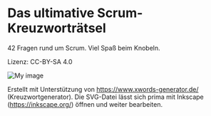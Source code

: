 # Das ultimative Scrum-Kreuzworträtsel
42 Fragen rund um Scrum. Viel Spaß beim Knobeln.

Lizenz: CC-BY-SA 4.0

![My image](/Scrum-Kreuzworträtsel.png)

Erstellt mit Unterstützung von https://www.xwords-generator.de/ (Kreuzwortgenerator). Die SVG-Datei lässt sich prima mit Inkscape (https://inkscape.org/) öffnen und weiter bearbeiten.
